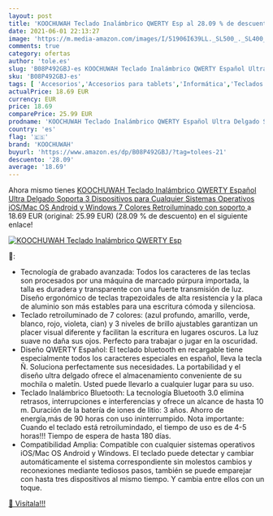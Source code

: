 ```yaml
---
layout: post
title: 'KOOCHUWAH Teclado Inalámbrico QWERTY Esp al 28.09 % de descuento'
date: 2021-06-01 22:13:27
image: 'https://m.media-amazon.com/images/I/51906I639LL._SL500_._SL400_.jpg'
comments: true
category: ofertas
author: 'tole.es'
slug: 'B08P492GBJ-es KOOCHUWAH Teclado Inalámbrico QWERTY Español Ultra Delgado...'
sku: 'B08P492GBJ-es'
tags: [ 'Accesorios','Accesorios para tablets','Informática','Teclados para tablets','android','koochuwah', ]
actualPrice: 18.69 EUR
currency: EUR
price: 18.69
comparePrice: 25.99 EUR
prodname: 'KOOCHUWAH Teclado Inalámbrico QWERTY Español Ultra Delgado Soporta 3 Dispositivos para Cualquier Sistemas Operativos iOS/Mac OS Android y Windows 7 Colores Retroiluminado  con soporto '
country: 'es'
flag: '🇪🇸'
brand: 'KOOCHUWAH'
buyurl: 'https://www.amazon.es/dp/B08P492GBJ/?tag=tolees-21'
descuento: '28.09'
average: '18.69'
---
```


Ahora mismo tienes [KOOCHUWAH Teclado Inalámbrico QWERTY Español Ultra Delgado Soporta 3 Dispositivos para Cualquier Sistemas Operativos iOS/Mac OS Android y Windows 7 Colores Retroiluminado  con soporto ](https://www.amazon.es/dp/B08P492GBJ/?tag=tolees-21) a 18.69 EUR (original: 25.99 EUR) (28.09 %  de descuento) en el siguiente enlace!

[![KOOCHUWAH Teclado Inalámbrico QWERTY Esp](https://m.media-amazon.com/images/I/51906I639LL._SL500_._SL400_.jpg)](https://www.amazon.es/dp/B08P492GBJ/?tag=tolees-21)

🔎:

- Tecnología de grabado avanzada: Todos los caracteres de las teclas son procesados por una máquina de marcado púrpura importada, la talla es duradera y transparente con una fuerte transmisión de luz. Diseño ergonómico de teclas trapezoidales de alta resistencia y la placa de aluminio son más estables para una escritura cómoda y silenciosa.
- Teclado retroiluminado de 7 colores: (azul profundo, amarillo, verde, blanco, rojo, violeta, cian) y 3 niveles de brillo ajustables garantizan un placer visual diferente y facilitan la escritura en lugares oscuros. La luz suave no daña sus ojos. Perfecto para trabajar o jugar en la oscuridad.
- Diseño QWERTY Español: El teclado bluetooth en recargable tiene especialmente todos los caracteres especiales en español, lleva la tecla Ñ. Soluciona perfectamente sus necesidades. La portabilidad y el diseño ultra delgado ofrece el almacenamiento conveniente de su mochila o maletín. Usted puede llevarlo a cualquier lugar para su uso.
- Teclado Inalámbrico Bluetooth: La tecnología Bluetooth 3.0 elimina retrasos, interrupciones e interferencias y ofrece un alcance de hasta 10 m. Duración de la batería de iones de litio: 3 años. Ahorro de energía,más de 90 horas con uso ininterrumpido. Nota importante: Cuando el teclado está retroilumindado, el tiempo de uso es de 4-5 horas!!! Tiempo de espera de hasta 180 días.
- Compatibilidad Amplia: Compatible con cualquier sistemas operativos iOS/Mac OS Android y Windows. El teclado puede detectar y cambiar automáticamente el sistema correspondiente sin molestos cambios y reconexiones mediante tediosos pasos, también se puede emparejar con hasta tres dispositivos al mismo tiempo. Y cambia entre ellos con un toque.

[🛒 Visítala!!!](https://www.amazon.es/dp/B08P492GBJ/?tag=tolees-21)
